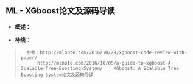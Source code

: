 ## ML - XGboost论文及源码导读
- **概述：**
>
>
>
>
>
>
>
>
>
>
>
>
>
>
>
>
>
>
>
>
>
>
>

- **待续：**
>       参考：http://mlnote.com/2016/10/29/xgboost-code-review-with-paper/
>           http://mlnote.com/2016/10/05/a-guide-to-xgboost-A-Scalable-Tree-Boosting-System/    XGboost: A Scalable Tree Boosting System论文及源码导读
>
>
>
>
>
>
>
>
>
>
>
>
>
>
>
>
